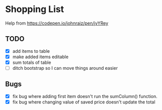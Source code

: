 # Shopping List
Help from
https://codepen.io/johnraiz/pen/jvYRey

## TODO
- [x] add items to table
- [x] make added items editable
- [x] sum totals of table
- [ ] ditch bootstrap so I can move things around easier

## Bugs
- [x] fix bug where adding first item doesn't run the sumColumn() function.
- [x] fix bug where changing value of saved price doesn't update the total
